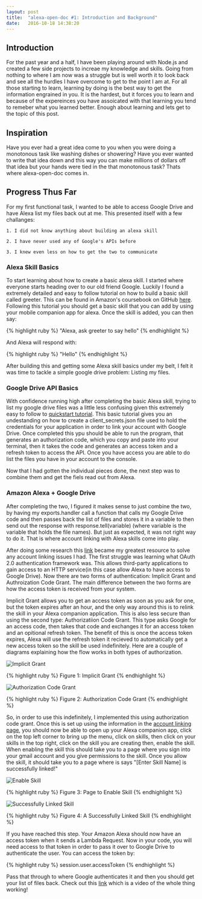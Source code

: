 ```yaml
---
layout: post
title:  "alexa-open-doc #1: Introduction and Background"
date:   2016-10-18 14:38:20 
---
```


## Introduction 


For the past year and a half, I have been playing around with Node.js and created a few side projects to increae my knowledge and skills.  Going from nothing to where I am now was a struggle but is well worth it to look back and see all the hurdles I have overcome to get to the point I am at.  For all those starting to learn, learning by doing is the best way to get the information engrained in you.  It is the hardest, but it forces you to learn and because of the expereinces you have assoicated with that learning you tend to remeber what you learned better.  Enough about learning and lets get to the topic of this post.


## Inspiration

Have you ever had a great idea come to you when you were doing a monotonous task like washing dishes or showering? Have you ever wanted to write that idea down and this way you can make millions of dollars off that idea but your hands were tied in the that monotonous task? Thats where alexa-open-doc comes in.  


## Progress Thus Far

For my first functional task, I wanted to be able to access Google Drive and have Alexa list my files back out at me.  This presented itself with a few challanges:

	1. I did not know anything about building an alexa skill

	2. I have never used any of Google's APIs before

	3. I knew even less on how to get the two to communicate

### Alexa Skill Basics
	
To start learning about how to create a basic alexa skill.  I started where everyone starts heading over to our old friend Google.  Luckily I found a extremely detailed and easy to follow tutorial on how to build a basic skill called greeter. This can be found in Amazon's coursebook on GitHub [here][alexaBigNerdRanchTutorial].  Following this tutorial you should get a basic skill that you can add by using your mobile companion app for alexa. Once the skill is added, you can then say:

{% highlight ruby %}
"Alexa, ask greeter to say hello"
{% endhighlight %}

And Alexa will respond with:

{% highlight ruby %}
"Hello"
{% endhighlight %}

After building this and getting some Alexa skill basics under my belt, I felt it was time to tackle a simple google drive problem: Listing my files.

### Google Drive API Basics

With confidence running high after completing the basic Alexa skill, trying to list my google drive files was a little less confusing given this extremely easy to follow to [quickstart tutorial][qucikstartTurorial]. This basic tutorial gives you an undestanding on how to create a client_secrets.json file used to hold the credentials for your application in order to link your account with Google Drive.  Once completed this ypu should be able to run the program, that generates an authorization code, which you copy and paste into your terminal, then it takes the code and generates an access token and a refresh token to access the API.  Once you have access you are able to do list the files you have in your account to the console.

Now that I had gotten the individual pieces done, the next step was to combine them and get the fiels read out from Alexa.

### Amazon Alexa + Google Drive

After completing the two, I figured it makes sense to just combine the two, by having my exports.handler call a function that calls my Google Drive code and then passes back the list of files and stores it in a variable to then send out the response with response.tell(variable) (where variable is the variable that holds the file names).  But just as expected, it was not right way to do it.  That is where account linking with Alexa skills come into play.

After doing some research this [link][accountLinking] became my greatest resource to solve any account linking issues I had. The first struggle was learning what OAuth 2.0 authentication framework was.  This allows third-party applications to gain access to an HTTP service(in this case allow Alexa to have access to Google Drive).  Now there are two forms of authentication: Implicit Grant and Authroization Code Grant.  The main difference between the two forms are how the access token is received from your system.  

Implicit Grant allows you to get an access token as soon as you ask for one, but the token expires after an hour, and the only way around this is to relink the skill in your Alexa companion application.  This is also less secure than using the second type: Authorizatiion Code Grant.  This type asks Google for an access code, then takes that code and exchanges it for an access token and an opitional refresh token.  The benefit of this is once the access token expires, Alexa will use the refresh token it recieved to automatically get a new access token so the skill be used indefinitely.  Here are a couple of diagrams explaining how the flow works in both types of authorization.

![Implicit Grant](/assets/alexa-open-doc/1/Implicit_grant.png)

{% highlight ruby %}
Figure 1: Implicit Grant
{% endhighlight %}

![Authorization Code Grant](/assets/alexa-open-doc/1/auth_code_grant.png)

{% highlight ruby %}
Figure 2: Authorization Code Grant
{% endhighlight %}

So, in order to use this indefinitely, I implemented this using authorization code grant. Once this is set up using the information in the [account linking page][accountLinking], you should now be able to open up your Alexa companion app, click on the top left corner to bring up the menu, click on skills, then click on your skills in the top right, click on the skill you are creating then, enable the skill. When enabling the skill this should take you to a page where you sign into your gmail account and you give permissions to the skill. Once you allow the skill, it should take you to a page where is says "[Enter Skill Name] is successfully linked!"

![Enable Skill](/assets/alexa-open-doc/1/enable_skill.PNG)

{% highlight ruby %}
Figure 3: Page to Enable Skill
{% endhighlight %}

![Successfully Linked Skill](/assets/alexa-open-doc/1/successfully.PNG)

{% highlight ruby %}
Figure 4: A Successfully Linked Skill
{% endhighlight %}

If you have reached this step.  Your Amazon Alexa should now have an access token when it sends a Lambda Request. Now in your code, you will need access to that token in order to pass it over to Google Drive to authenticate the user.  You can access the token by: 

{% highlight ruby %}
session.user.accessToken
{% endhighlight %}

 Pass that through to where Google authenticates it and then you should get your list of files back.  Check out this [link][twitterLinkToVideo] which is a video of the whole thing working!



[alexaBigNerdRanchTutorial]: https://github.com/bignerdranch/developing-alexa-skills-solutions/blob/master/coursebook/haIntro_Chapter.pdf
[qucikstartTurorial]: https://developers.google.com/drive/v3/web/quickstart/nodejs
[accountLinking]: https://developer.amazon.com/public/solutions/alexa/alexa-skills-kit/docs/linking-an-alexa-user-with-a-user-in-your-system
[twitterLinkToVideo]: https://twitter.com/antocucciniello/status/787300186980777985